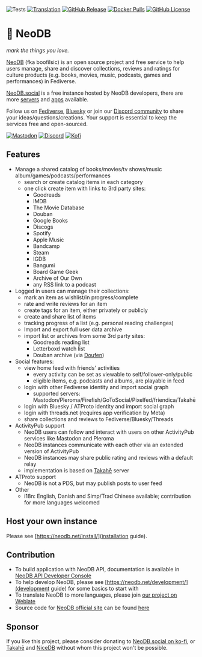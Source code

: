 ![Tests](https://img.shields.io/github/actions/workflow/status/neodb-social/neodb/tests.yml?style=for-the-badge&color=56AA54&label=tests)
[![Translation](https://img.shields.io/weblate/progress/neodb?style=for-the-badge)](https://hosted.weblate.org/projects/neodb/neodb/)
[![GitHub Release](https://img.shields.io/github/v/release/neodb-social/neodb?style=for-the-badge&color=3791E0&logoColor=fff)](https://github.com/neodb-social/neodb/releases)
[![Docker Pulls](https://img.shields.io/docker/pulls/neodb/neodb?label=docker&color=3791E0&style=for-the-badge)](https://hub.docker.com/r/neodb/neodb)
[![GitHub License](https://img.shields.io/github/license/neodb-social/neodb?color=E69A48&style=for-the-badge)](https://github.com/neodb-social/neodb/blob/main/LICENSE)


# 🧩 NeoDB
_mark the things you love._

[NeoDB](https://neodb.net) (fka boofilsic) is an open source project and free service to help users manage, share and discover collections, reviews and ratings for culture products (e.g. books, movies, music, podcasts, games and performances) in Fediverse.

[NeoDB.social](https://neodb.social) is a free instance hosted by NeoDB developers, there are more [servers](https://neodb.net/servers/) and [apps](https://neodb.net/apps/) available.

Follow us on [Fediverse](https://mastodon.online/@neodb), [Bluesky](https://bsky.app/profile/neodb.net) or join our [Discord community](https://discord.gg/QBHkrV8bxK) to share your ideas/questions/creations. Your support is essential to keep the services free and open-sourced.

[![Mastodon](https://img.shields.io/mastodon/follow/106919732872456302?style=for-the-badge&logo=mastodon&logoColor=fff&label=%40neodb%40mastodon.social&color=6D75D2)](https://mastodon.social/@neodb)
[![Discord](https://img.shields.io/discord/1041738638364528710?label=Discord&logo=discord&logoColor=fff&color=6D75D2&style=for-the-badge)](https://discord.gg/QBHkrV8bxK)
[![Kofi](https://img.shields.io/badge/Ko--Fi-Donate-orange?label=Support%20NeoDB%20on%20Ko-fi&style=for-the-badge&color=ff5f5f&logo=ko-fi)](https://ko-fi.com/neodb)


## Features
- Manage a shared catalog of books/movies/tv shows/music album/games/podcasts/performances
  + search or create catalog items in each category
  + one click create item with links to 3rd party sites:
    * Goodreads
    * IMDB
    * The Movie Database
    * Douban
    * Google Books
    * Discogs
    * Spotify
    * Apple Music
    * Bandcamp
    * Steam
    * IGDB
    * Bangumi
    * Board Game Geek
    * Archive of Our Own
    * any RSS link to a podcast
- Logged in users can manage their collections:
  + mark an item as wishlist/in progress/complete
  + rate and write reviews for an item
  + create tags for an item, either privately or publicly
  + create and share list of items
  + tracking progress of a list (e.g. personal reading challenges)
  + Import and export full user data archive
  + import list or archives from some 3rd party sites:
    * Goodreads reading list
    * Letterboxd watch list
    * Douban archive (via [Doufen](https://doufen.org/))
- Social features:
  + view home feed with friends' activities
    * every activity can be set as viewable to self/follower-only/public
    * eligible items, e.g. podcasts and albums, are playable in feed
  + login with other Fediverse identity and import social graph
    * supported servers: Mastodon/Pleroma/Firefish/GoToSocial/Pixelfed/friendica/Takahē
  + login with Bluesky / ATProto identity and import social graph
  + login with threads.net (requires app verification by Meta)
  + share collections and reviews to Fediverse/Bluesky/Threads
- ActivityPub support
  + NeoDB users can follow and interact with users on other ActivityPub services like Mastodon and Pleroma
  + NeoDB instances communicate with each other via an extended version of ActivityPub
  + NeoDB instances may share public rating and reviews with a default relay
  + implementation is based on [Takahē](https://jointakahe.org/) server
- ATProto support
  + NeoDB is not a PDS, but may publish posts to user feed
- Other
  + i18n: English, Danish and Simp/Trad Chinese available; contribution for more languages welcomed


## Host your own instance
Please see [https://neodb.net/install/](installation guide).


## Contribution
 - To build application with NeoDB API, documentation is available in [NeoDB API Developer Console](https://neodb.social/developer/)
 - To help develop NeoDB, please see [https://neodb.net/development/](development guide) for some basics to start with
 - To translate NeoDB to more languages, please join [our project on Weblate](https://hosted.weblate.org/projects/neodb/neodb/)
 - Source code for [NeoDB official site](https://neodb.net) can be found [here](https://github.com/neodb-social/neodb-doc)


## Sponsor
If you like this project, please consider donating to [NeoDB.social on ko-fi](https://ko-fi.com/neodb), or [Takahē](https://www.patreon.com/takahe) and [NiceDB](https://patreon.com/tertius) without whom this project won't be possible.
